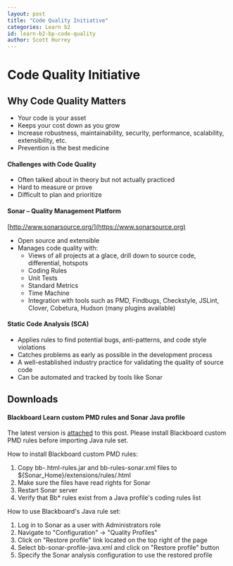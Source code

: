 ```yaml
---
layout: post
title: "Code Quality Initiative" 
categories: Learn b2
id: learn-b2-bp-code-quality
author: Scott Hurrey
---
```


# Code Quality Initiative

## Why Code Quality Matters

  * Your code is your asset
  * Keeps your cost down as you grow
  * Increase robustness, maintainability, security, performance, scalability, extensibility, etc.
  * Prevention is the best medicine

#### Challenges with Code Quality

  * Often talked about in theory but not actually practiced
  * Hard to measure or prove
  * Difficult to plan and prioritize

#### Sonar – Quality Management Platform

[http://www.sonarsource.org/](https://www.sonarsource.org)

  * Open source and extensible
  * Manages code quality with:
    * Views of all projects at a glace, drill down to source code, differential, hotspots
    * Coding Rules
    * Unit Tests
    * Standard Metrics
    * Time Machine
    * Integration with tools such as PMD, Findbugs, Checkstyle, JSLint, Clover, Cobetura, Hudson (many plugins available)

#### Static Code Analysis (SCA)

  * Applies rules to find potential bugs, anti-patterns, and code style violations
  * Catches problems as early as possible in the development process
  * A well-established industry practice for validating the quality of source code
  * Can be automated and tracked by tools like Sonar

## Downloads

#### Blackboard Learn custom PMD rules and Sonar Java profile

The latest version is [attached](/attachments/bb_sonar_01.zip) to this post. Please install
Blackboard custom PMD rules before importing Java rule set.

How to install Blackboard custom PMD rules:

  1. Copy bb-.html-rules.jar and bb-rules-sonar.xml files to ${Sonar_Home}/extensions/rules/.html
  2. Make sure the files have read rights for Sonar
  3. Restart Sonar server
  4. Verify that Bb* rules exist from a Java profile's coding rules list

How to use Blackboard's Java rule set:

  1. Log in to Sonar as a user with Administrators role
  2. Navigate to "Configuration" -> "Quality Profiles"
  3. Click on "Restore profile" link located on the top right of the page
  4. Select bb-sonar-profile-java.xml and click on "Restore profile" button
  5. Specify the Sonar analysis configuration to use the restored profile
